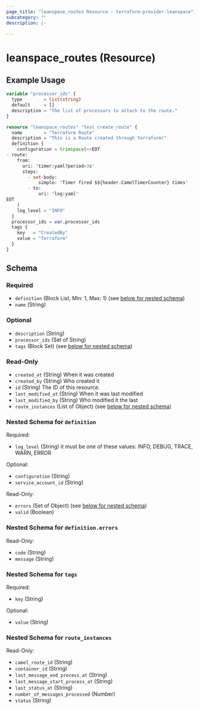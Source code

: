 ```yaml
---
page_title: "leanspace_routes Resource - terraform-provider-leanspace"
subcategory: ""
description: |-
  
---
```


# leanspace_routes (Resource)



## Example Usage

```terraform
variable "processor_ids" {
  type        = list(string)
  default     = []
  description = "The list of processors to attach to the route."
}

resource "leanspace_routes" "test_create_route" {
  name        = "Terraform Route"
  description = "This is a Route created through terraform!"
  definition {
    configuration = trimspace(<<EOT
- route:
    from:
      uri: 'timer:yaml?period=3s'
      steps:
        - set-body:
            simple: 'Timer fired $${header.CamelTimerCounter} times'
        - to:
            uri: 'log:yaml'
EOT
    )
    log_level = "INFO"
  }
  processor_ids = var.processor_ids
  tags {
    key   = "CreatedBy"
    value = "Terraform"
  }
}
```

<!-- schema generated by tfplugindocs -->
## Schema

### Required

- `definition` (Block List, Min: 1, Max: 1) (see [below for nested schema](#nestedblock--definition))
- `name` (String)

### Optional

- `description` (String)
- `processor_ids` (Set of String)
- `tags` (Block Set) (see [below for nested schema](#nestedblock--tags))

### Read-Only

- `created_at` (String) When it was created
- `created_by` (String) Who created it
- `id` (String) The ID of this resource.
- `last_modified_at` (String) When it was last modified
- `last_modified_by` (String) Who modified it the last
- `route_instances` (List of Object) (see [below for nested schema](#nestedatt--route_instances))

<a id="nestedblock--definition"></a>
### Nested Schema for `definition`

Required:

- `log_level` (String) it must be one of these values: INFO, DEBUG, TRACE, WARN, ERROR

Optional:

- `configuration` (String)
- `service_account_id` (String)

Read-Only:

- `errors` (Set of Object) (see [below for nested schema](#nestedatt--definition--errors))
- `valid` (Boolean)

<a id="nestedatt--definition--errors"></a>
### Nested Schema for `definition.errors`

Read-Only:

- `code` (String)
- `message` (String)



<a id="nestedblock--tags"></a>
### Nested Schema for `tags`

Required:

- `key` (String)

Optional:

- `value` (String)


<a id="nestedatt--route_instances"></a>
### Nested Schema for `route_instances`

Read-Only:

- `camel_route_id` (String)
- `container_id` (String)
- `last_message_end_process_at` (String)
- `last_message_start_process_at` (String)
- `last_status_at` (String)
- `number_of_messages_processed` (Number)
- `status` (String)
